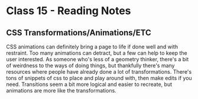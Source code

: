 # Class 15 - Reading Notes

## CSS Transformations/Animations/ETC


CSS animations can definitely bring a page to life if done well and with restraint. Too many animations can detract, but a few can help to keep the user interested. As someone who's less of a geometry thinker, there's a bit of weirdness to the ways of doing things, but thankfully there's many resources where people have already done a lot of transformations. There's tons of snippets of css to place and play around with, then make edits if you need. Transitions seem a bit more logical and easier to recreate, but animations are more like the transformations. 
